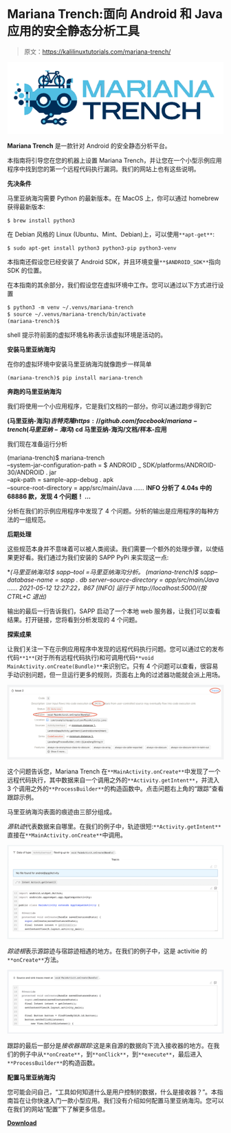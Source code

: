 # Mariana Trench:面向 Android 和 Java 应用的安全静态分析工具

> 原文：<https://kalilinuxtutorials.com/mariana-trench/>

[![](img//a28ca529a7c81fcee388baaf91ea99d0.png)](https://blogger.googleusercontent.com/img/a/AVvXsEjqIfxg4wLA2A9p6_3ACvZKqxLBUn4WPrsRXrDouS9wHTsnDw8vLHYFmadDaUb74x2N3_3kRGLJ3BUap7FGXE_UJpCVMevsnCUoe9lAlyBsFDxFhsw9eExDn-QrHd612NstSsP-KLAvpJGrDocN4iXq2ysfZeBGtJvDVAvoEGaH3SVFFRCzxvDrGGj6=s1138)

**Mariana Trench** 是一款针对 Android 的安全静态分析平台。

本指南将引导您在您的机器上设置 Mariana Trench，并让您在一个小型示例应用程序中找到您的第一个远程代码执行漏洞。我们的网站上也有这些说明。

**先决条件**

马里亚纳海沟需要 Python 的最新版本。在 MacOS 上，你可以通过 homebrew 获得最新版本:

```
$ brew install python3
```

在 Debian 风格的 Linux (Ubuntu、Mint、Debian)上，可以使用`**apt-get**`:

```
$ sudo apt-get install python3 python3-pip python3-venv
```

本指南还假设您已经安装了 Android SDK，并且环境变量`**$ANDROID_SDK**`指向 SDK 的位置。

在本指南的其余部分，我们假设您在虚拟环境中工作。您可以通过以下方式进行设置

```
$ python3 -m venv ~/.venvs/mariana-trench
$ source ~/.venvs/mariana-trench/bin/activate
(mariana-trench)$
```

shell 提示符前面的虚拟环境名称表示该虚拟环境是活动的。

**安装马里亚纳海沟**

在你的虚拟环境中安装马里亚纳海沟就像跑步一样简单

```
(mariana-trench)$ pip install mariana-trench
```

**奔跑的马里亚纳海沟**

我们将使用一个小应用程序，它是我们文档的一部分。你可以通过跑步得到它

**(马里亚纳-海沟)$吉特克隆 https://github.com/facebook/mariana-trench
(马里亚纳-海沟)$ cd 马里亚纳-海沟/文档/样本-应用**

我们现在准备运行分析

(mariana-trench)$ mariana-trench \
–system-jar-configuration-path = $ ANDROID _ SDK/platforms/ANDROID-30/ANDROID . jar \
–apk-path = sample-app-debug . apk \
–source-root-directory = app/src/main/Java
……
I**NFO 分析了 4.04s 中的 68886 款，发现 4 个问题！
…**

分析在我们的示例应用程序中发现了 4 个问题。分析的输出是应用程序的每种方法的一组规范。

**后期处理**

这些规范本身并不意味着可以被人类阅读。我们需要一个额外的处理步骤，以使结果更好看。我们通过为我们安装的 SAPP PyPi 来实现这一点:

**(马里亚纳海沟)$ sapp–tool =马里亚纳海沟分析。
(mariana-trench)$ sapp–database-name = sapp . db server–source-directory = app/src/main/Java
……
2021-05-12 12:27:22，867 [INFO] *运行于 http://localhost:5000/(按 CTRL+C 退出)**

输出的最后一行告诉我们，SAPP 启动了一个本地 web 服务器，让我们可以查看结果。打开链接，您将看到分析发现的 4 个问题。

**探索成果**

让我们关注一下在示例应用程序中发现的远程代码执行问题。您可以通过它的发布代码`**1**`(对于所有远程代码执行)和可调用代码`**void MainActivity.onCreate(Bundle)**`来识别它。只有 4 个问题可以查看，很容易手动识别问题，但一旦运行更多的规则，页面右上角的过滤器功能就会派上用场。

![](img//cbfbc78e11bb34b7a7736e29934aa9e3.png)

这个问题告诉您，Mariana Trench 在`**MainActivity.onCreate**`中发现了一个远程代码执行，其中数据来自一个调用之外的`**Activity.getIntent**`，并流入 3 个调用之外的`**ProcessBuilder**`的构造函数中。点击问题右上角的“跟踪”查看跟踪示例。

马里亚纳海沟表面的痕迹由三部分组成。

*源轨迹*代表数据来自哪里。在我们的例子中，轨迹很短:`**Activity.getIntent**`直接在`**MainActivity.onCreate**`中调用。

![](img//cfa3e5cf7c6585b0579d6d379d7e7949.png)

*踪迹根*表示源踪迹与宿踪迹相遇的地方。在我们的例子中，这是 activitie 的`**onCreate**`方法。

![](img//96cd83c6d426a976a7ecb6b1b81615b7.png)

跟踪的最后一部分是*接收器跟踪*:这是来自源的数据向下流入接收器的地方。在我们的例子中从`**onCreate**`，到`**onClick**`，到`**execute**`，最后进入`**ProcessBuilder**`的构造函数。

**配置马里亚纳海沟**

您可能会问自己，“工具如何知道什么是用户控制的数据，什么是接收器？”。本指南旨在让你快速入门一款小型应用。我们没有介绍如何配置马里亚纳海沟。您可以在我们的网站“配置”下了解更多信息。

[**Download**](https://github.com/facebook/mariana-trench)